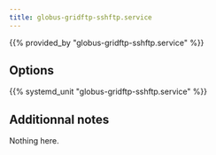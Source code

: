 ```yaml
---
title: globus-gridftp-sshftp.service
---
```


{{% provided_by "globus-gridftp-sshftp.service" %}}

## Options

{{% systemd_unit "globus-gridftp-sshftp.service" %}}

## Additionnal notes

Nothing here.